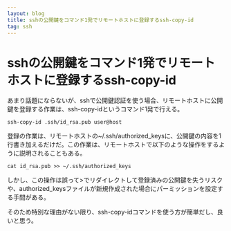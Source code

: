```yaml
---
layout: blog
title: sshの公開鍵をコマンド1発でリモートホストに登録するssh-copy-id
tag: ssh
---
```


# sshの公開鍵をコマンド1発でリモートホストに登録するssh-copy-id

あまり話題にならないが、sshで公開鍵認証を使う場合、リモートホストに公開鍵を登録する作業は、ssh-copy-idというコマンド1発で行える。

    ssh-copy-id .ssh/id_rsa.pub user@host

登録の作業は、リモートホストの~/.ssh/authorized_keysに、公開鍵の内容を1行書き加えるだけだ。この作業は、リモートホストで以下のような操作をするように説明されることもある。

    cat id_rsa.pub >> ~/.ssh/authorized_keys

しかし、この操作は誤って>でリダイレクトして登録済みの公開鍵を失うリスクや、authorized_keysファイルが新規作成された場合にパーミッションを設定する手間がある。

そのため特別な理由がない限り、ssh-copy-idコマンドを使う方が簡単だし、良いと思う。
